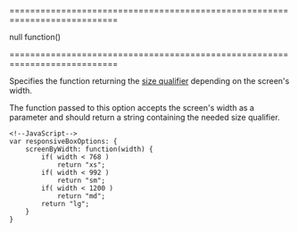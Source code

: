 ===========================================================================
<!--default-->null<!--/default-->
<!--type-->function()<!--/type-->
===========================================================================

<!--shortDescription-->
Specifies the function returning the [size qualifier](/Documentation/Guide/Widgets/ResponsiveBox/Size_Qualifiers/) depending on the screen's width.
<!--/shortDescription-->

<!--fullDescription-->
The function passed to this option accepts the screen's width as a parameter and should return a string containing the needed size qualifier.

    <!--JavaScript-->
    var responsiveBoxOptions: {
        screenByWidth: function(width) {
            if( width < 768 )
                return "xs";
            if( width < 992 )
                return "sm";
            if( width < 1200 )
                return "md";
            return "lg";
        }
    }
<!--/fullDescription-->